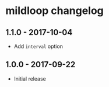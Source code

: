 # mildloop changelog

## 1.1.0 - 2017-10-04
- Add `interval` option

## 1.0.0 - 2017-09-22
- Initial release